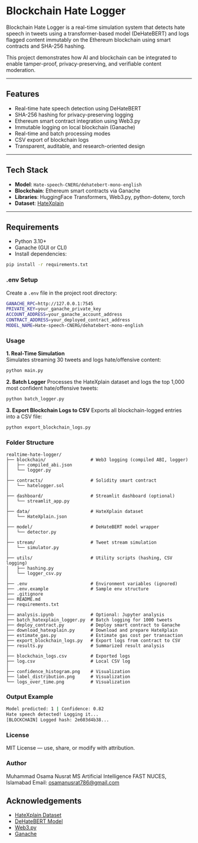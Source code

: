 
# Blockchain Hate Logger

Blockchain Hate Logger is a real-time simulation system that detects hate speech in tweets using a transformer-based model (DeHateBERT) and logs flagged content immutably on the Ethereum blockchain using smart contracts and SHA-256 hashing.

This project demonstrates how AI and blockchain can be integrated to enable tamper-proof, privacy-preserving, and verifiable content moderation.

---

## Features

- Real-time hate speech detection using DeHateBERT
- SHA-256 hashing for privacy-preserving logging
- Ethereum smart contract integration using Web3.py
- Immutable logging on local blockchain (Ganache)
- Real-time and batch processing modes
- CSV export of blockchain logs
- Transparent, auditable, and research-oriented design

---

## Tech Stack

- **Model**: `Hate-speech-CNERG/dehatebert-mono-english`
- **Blockchain**: Ethereum smart contracts via Ganache
- **Libraries**: HuggingFace Transformers, Web3.py, python-dotenv, torch
- **Dataset**: [HateXplain](https://arxiv.org/abs/2012.10289)

---

## Requirements

- Python 3.10+
- Ganache (GUI or CLI)
- Install dependencies:

```bash
pip install -r requirements.txt
```
### .env Setup  
Create a `.env` file in the project root directory:
```bash
GANACHE_RPC=http://127.0.0.1:7545
PRIVATE_KEY=your_ganache_private_key
ACCOUNT_ADDRESS=your_ganache_account_address
CONTRACT_ADDRESS=your_deployed_contract_address
MODEL_NAME=Hate-speech-CNERG/dehatebert-mono-english
```
### Usage

**1. Real-Time Simulation**  
Simulates streaming 30 tweets and logs hate/offensive content:

```bash
python main.py
```
**2. Batch Logger**
Processes the HateXplain dataset and logs the top 1,000 most confident hate/offensive tweets: 
```bash
python batch_logger.py
```
**3. Export Blockchain Logs to CSV**
Exports all blockchain-logged entries into a CSV file:
```bash
python export_blockchain_logs.py
```

### Folder Structure

```text
realtime-hate-logger/
├── blockchain/                 # Web3 logging (compiled ABI, logger)
│   ├── compiled_abi.json
│   └── logger.py
│
├── contracts/                  # Solidity smart contract
│   └── hatelogger.sol
│
├── dashboard/                  # Streamlit dashboard (optional)
│   └── streamlit_app.py
│
├── data/                       # HateXplain dataset
│   └── HateXplain.json
│
├── model/                      # DeHateBERT model wrapper
│   └── detector.py
│
├── stream/                     # Tweet stream simulation
│   └── simulator.py
│
├── utils/                      # Utility scripts (hashing, CSV logging)
│   ├── hashing.py
│   └── logger_csv.py
│
├── .env                        # Environment variables (ignored)
├── .env.example                # Sample env structure
├── .gitignore
├── README.md
├── requirements.txt
│
├── analysis.ipynb              # Optional: Jupyter analysis
├── batch_hatexplain_logger.py  # Batch logging for 1000 tweets
├── deploy_contract.py          # Deploy smart contract to Ganache
├── download_hatexplain.py      # Download and prepare HateXplain
├── estimate_gas.py             # Estimate gas cost per transaction
├── export_blockchain_logs.py   # Export logs from contract to CSV
├── results.py                  # Summarized result analysis
│
├── blockchain_logs.csv         # Exported logs
├── log.csv                     # Local CSV log
│
├── confidence_histogram.png    # Visualization
├── label_distribution.png      # Visualization
└── logs_over_time.png          # Visualization
```

### Output Example

```bash
Model predicted: 1 | Confidence: 0.82
Hate speech detected! Logging it...
[BLOCKCHAIN] Logged hash: 2e603d4b38...
```
### License
MIT License — use, share, or modify with attribution.

### Author
Muhammad Osama Nusrat
MS Artificial Intelligence
FAST NUCES, Islamabad
Email: osamanusrat786@gmail.com

## Acknowledgements

- [HateXplain Dataset](https://arxiv.org/abs/2012.10289)
- [DeHateBERT Model](https://huggingface.co/Hate-speech-CNERG/dehatebert-mono-english)
- [Web3.py](https://web3py.readthedocs.io/)
- [Ganache](https://trufflesuite.com/ganache/)


